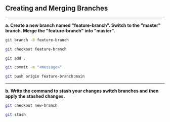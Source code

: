 ## Creating and Merging Branches

<hr />

**a. Create a new branch named "feature-branch". Switch to the "master" branch. Merge the "feature-branch" into "master".**


```bash
git branch -B feature-branch
```

```bash
git checkout feature-branch
```

```bash
git add .
```

```bash
git commit -m "<message>"
```

```bash
git push origin feature-branch:main
```

<hr />

**b. Write the command to stash your changes switch branches and then apply the stashed changes.**


```bash
git checkout new-branch
```

```bash
git stash
```